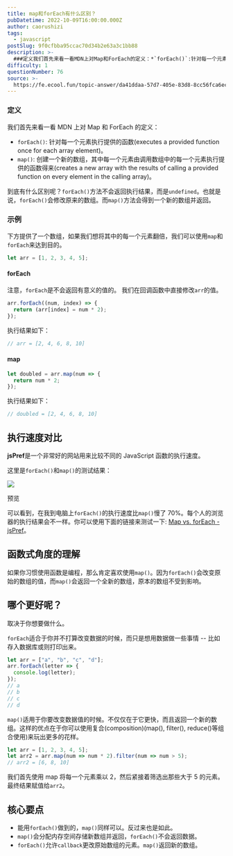 ```yaml
---
title: map和forEach有什么区别？
pubDatetime: 2022-10-09T16:00:00.000Z
author: caorushizi
tags:
  - javascript
postSlug: 9f0cfbba95ccac70d34b2e63a3c1bb88
description: >-
  ###定义我们首先来看一看MDN上对Map和ForEach的定义：*`forEach()`:针对每一个元素执行提供的函数(executesaprovidedfunctiononceforeacharr
difficulty: 1
questionNumber: 76
source: >-
  https://fe.ecool.fun/topic-answer/da41ddaa-57d7-405e-83d8-8cc56fca6ec1?orderBy=updateTime&order=desc&tagId=10
---
```


### 定义

我们首先来看一看 MDN 上对 Map 和 ForEach 的定义：

- `forEach()`: 针对每一个元素执行提供的函数(executes a provided function once for each array element)。
- `map()`: 创建一个新的数组，其中每一个元素由调用数组中的每一个元素执行提供的函数得来(creates a new array with the results of calling a provided function on every element in the calling array)。

到底有什么区别呢？`forEach()`方法不会返回执行结果，而是`undefined`。也就是说，`forEach()`会修改原来的数组。而`map()`方法会得到一个新的数组并返回。

### 示例

下方提供了一个数组，如果我们想将其中的每一个元素翻倍，我们可以使用`map`和`forEach`来达到目的。

```js
let arr = [1, 2, 3, 4, 5];
```

#### forEach

注意，`forEach`是不会返回有意义的值的。 我们在回调函数中直接修改`arr`的值。

```js
arr.forEach((num, index) => {
  return (arr[index] = num * 2);
});
```

执行结果如下：

```js
// arr = [2, 4, 6, 8, 10]
```

#### map

```js
let doubled = arr.map(num => {
  return num * 2;
});
```

执行结果如下：

```js
// doubled = [2, 4, 6, 8, 10]
```

## 执行速度对比

**jsPref**是一个非常好的网站用来比较不同的 JavaScript 函数的执行速度。

这里是`forEach()`和`map()`的测试结果：

![](https://p1-jj.byteimg.com/tos-cn-i-t2oaga2asx/gold-user-assets/2018/2/25/161cafb6186c0ec0~tplv-t2oaga2asx-zoom-in-crop-mark:3024:0:0:0.awebp)

预览

可以看到，在我到电脑上`forEach()`的执行速度比`map()`慢了 70%。每个人的浏览器的执行结果会不一样。你可以使用下面的链接来测试一下: [Map vs. forEach - jsPref](https://jsperf.com/map-vs-foreach-speed-test)。

## 函数式角度的理解

如果你习惯使用函数是编程，那么肯定喜欢使用`map()`。因为`forEach()`会改变原始的数组的值，而`map()`会返回一个全新的数组，原本的数组不受到影响。

## 哪个更好呢？

取决于你想要做什么。

`forEach`适合于你并不打算改变数据的时候，而只是想用数据做一些事情 -- 比如存入数据库或则打印出来。

```javascript
let arr = ["a", "b", "c", "d"];
arr.forEach(letter => {
  console.log(letter);
});
// a
// b
// c
// d
```

`map()`适用于你要改变数据值的时候。不仅仅在于它更快，而且返回一个新的数组。这样的优点在于你可以使用复合(composition)(map(), filter(), reduce()等组合使用)来玩出更多的花样。

```js
let arr = [1, 2, 3, 4, 5];
let arr2 = arr.map(num => num * 2).filter(num => num > 5);
// arr2 = [6, 8, 10]
```

我们首先使用 map 将每一个元素乘以 2，然后紧接着筛选出那些大于 5 的元素。最终结果赋值给`arr2`。

## 核心要点

- 能用`forEach()`做到的，`map()`同样可以。反过来也是如此。
- `map()`会分配内存空间存储新数组并返回，`forEach()`不会返回数据。
- `forEach()`允许`callback`更改原始数组的元素。`map()`返回新的数组。
